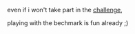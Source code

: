 even if i won't take part in the [challenge](http://opencv.org/opencv-vision-challenge.html),  

playing with the bechmark is fun already ;)

